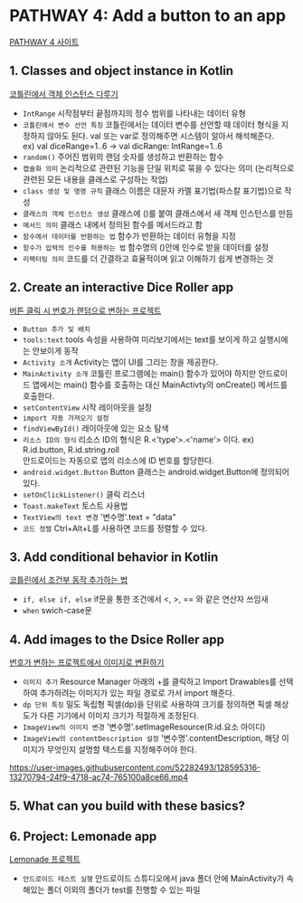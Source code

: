 # PATHWAY 4: Add a button to an app
[PATHWAY 4 사이트](https://developer.android.com/courses/pathways/android-basics-kotlin-four)

## 1. Classes and object instance in Kotlin
[코틀린에서 객체 인스턴스 다루기](https://developer.android.com/codelabs/basic-android-kotlin-training-create-dice-roller-in-kotlin?continue=https%3A%2F%2Fdeveloper.android.com%2Fcourses%2Fpathways%2Fandroid-basics-kotlin-four%23codelab-https%3A%2F%2Fdeveloper.android.com%2Fcodelabs%2Fbasic-android-kotlin-training-create-dice-roller-in-kotlin#0)

- `IntRange` 시작점부터 끝점까지의 정수 범위를 나타내는 데이터 유형
- `코틀린에서 변수 선언 특징` 코틀린에서는 데이터 변수를 선언할 때 데이터 형식을 지정하지 않아도 된다. val 또는 var로 정의해주면 시스템이 알아서 해석해준다.</br>
ex) val diceRange=1..6  → val dicRange: IntRange=1..6
- `random()` 주어진 범위의 랜덤 숫자를 생성하고 반환하는 함수
- `캡슐화 의미` 논리적으로 관련된 기능을 단일 위치로 묶을 수 있다는 의미 (논리적으로 관련된 모든 내용을 클래스로 구성하는 작업)
- `class 생성 및 명명 규칙` 클래스 이름은 대문자 카멜 표기법(파스칼 표기법)으로 작성
- `클래스의 객체 인스턴스 생성` 클래스에 ()를 붙여 클래스에서 새 객체 인스턴스를 만듬
- `메서드 의미` 클래스 내에서 정의된 함수를 메서드라고 함
- `함수에서 데이터를 반환하는 법` 함수가 반환하는 데이터 유형을 지정
- `함수가 입력의 인수를 허용하는 법` 함수명의 ()안에 인수로 받을 데이터를 설정
- `리팩터링 의미` 코드를 더 간결하고 효율적이며 읽고 이해하기 쉽게 변경하는 것

## 2. Create an interactive Dice Roller app
[버튼 클릭 시 번호가 랜덤으로 변하는 프로젝트](https://developer.android.com/codelabs/basic-android-kotlin-training-create-dice-roller-app-with-button?continue=https%3A%2F%2Fdeveloper.android.com%2Fcourses%2Fpathways%2Fandroid-basics-kotlin-four%23codelab-https%3A%2F%2Fdeveloper.android.com%2Fcodelabs%2Fbasic-android-kotlin-training-create-dice-roller-app-with-button#0)

- `Button 추가 및 배치`
- `tools:text` tools 속성을 사용하여 미리보기에서는 text를 보이게 하고 실행시에는 안보이게 동작
- `Activity 소개` Activity는 앱이 UI를 그리는 창을 제공한다.
- `MainActivity 소개` 코틀린 프로그램에는 main() 함수가 있어야 하지만 안드로이드 앱에서는 main() 함수를 호출하는 대신 MainActivty의 onCreate() 메서드를 호출한다.
- `setContentView` 시작 레이아웃을 설정
- `import 자동 가져오기 설정`
- `findViewById()` 레이아웃에 있는 요소 탐색
- `리소스 ID의 형식` 리소스 ID의 형식은 R.<'type'>.<'name'> 이다. ex) R.id.button, R.id.string.roll</br>
안드로이드는 자동으로 앱의 리소스에 ID 번호를 할당한다.
- `android.widget.Button` Button 클래스는 android.widget.Button에 정의되어 있다.
- `setOnClickListener()` 클릭 리스너
- `Toast.makeText` 토스트 사용법
- `TextView의 text 변경` '변수명'.text = "data"
- `코드 정렬` Ctrl+Alt+L를 사용하면 코드를 정렬할 수 있다.

## 3. Add conditional behavior in Kotlin
[코틀린에서 조건부 동작 추가하는 법](https://developer.android.com/codelabs/basic-android-kotlin-training-conditional-dice-roll-behavior?continue=https%3A%2F%2Fdeveloper.android.com%2Fcourses%2Fpathways%2Fandroid-basics-kotlin-four%23codelab-https%3A%2F%2Fdeveloper.android.com%2Fcodelabs%2Fbasic-android-kotlin-training-conditional-dice-roll-behavior#0)

- `if, else if, else` if문을 통한 조건에서 <, >, == 와 같은 연산자 쓰임새
- `when` swich-case문

## 4. Add images to the Dsice Roller app
[번호가 변하는 프로젝트에서 이미지로 변환하기](https://developer.android.com/codelabs/basic-android-kotlin-training-dice-roller-images?continue=https%3A%2F%2Fdeveloper.android.com%2Fcourses%2Fpathways%2Fandroid-basics-kotlin-four%23codelab-https%3A%2F%2Fdeveloper.android.com%2Fcodelabs%2Fbasic-android-kotlin-training-dice-roller-images#0)


- `이미지 추가` Resource Manager 아래의 +를 클릭하고  Import Drawables를 선택하여 추가하려는 이미지가 있는 파일 경로로 가서 import 해준다.
- `dp 단위 특징` 밀도 독립형 픽셀(dp)을 단위로 사용하여 크기를 정의하면 픽셀 해상도가 다른 기기에서 이미지 크기가 적절하게 조정된다.
- `ImageView의 이미지 변경` '변수명'.setImageResource(R.id.요소 아이디)
- `ImageView의 contentDescription 설정` '변수명'.contentDescription, 해당 이미지가 무엇인지 설명할 텍스트를 지정해주어야 한다.

https://user-images.githubusercontent.com/52282493/128595316-13270794-24f9-4718-ac74-765100a8ce66.mp4

## 5. What can you build with these basics?

## 6. Project: Lemonade app
[Lemonade 프로젝트](https://developer.android.com/codelabs/basic-android-kotlin-training-project-lemonade?continue=https%3A%2F%2Fdeveloper.android.com%2Fcourses%2Fpathways%2Fandroid-basics-kotlin-four%23codelab-https%3A%2F%2Fdeveloper.android.com%2Fcodelabs%2Fbasic-android-kotlin-training-project-lemonade#0)

- `안드로이드 테스트 실행` 안드로이드 스튜디오에서 java 폴더 안에 MainActivity가 속해있는 폴더 이외의 폴더가 test를 진행할 수 있는 파일